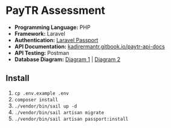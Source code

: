 # PayTR Assessment

- **Programming Language:** PHP
- **Framework:** Laravel
- **Authentication:** [Laravel Passport](https://laravel.com/docs/passport)
- **API Documentation:** [kadirermantr.gitbook.io/paytr-api-docs](https://kadirermantr.gitbook.io/paytr-api-docs)
- **API Testing:** Postman
- **Database Diagram:** [Diagram 1](https://dbdiagram.io/d/6420f4b25758ac5f172447ae) | [Diagram 2](https://dbdiagram.io/d/6420f5185758ac5f172447ca)

## Install

1. `cp .env.example .env`
2. `composer install`
3. `./vendor/bin/sail up -d`
4. `./vendor/bin/sail artisan migrate`
5. `./vendor/bin/sail artisan passport:install`
